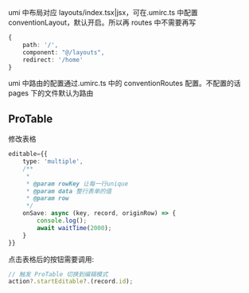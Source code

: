 umi 中布局对应 layouts/index.tsx|jsx，可在.umirc.ts 中配置 conventionLayout，默认开启。所以再 routes 中不需要再写

```ts
{
    path: '/',
    component: "@/layouts",
    redirect: '/home'
}
```

umi 中路由的配置通过.umirc.ts 中的 conventionRoutes 配置。不配置的话 pages 下的文件默认为路由

## ProTable

修改表格

```typescript
editable={{
    type: 'multiple',
    /**
     * 
     * @param rowKey 让每一行unique
     * @param data 整行表单的值
     * @param row 
     */
    onSave: async (key, record, originRow) => {
        console.log();
        await waitTime(2000);
    }
}}
```  
点击表格后的按钮需要调用:
```ts
// 触发 ProTable 切换到编辑模式
action?.startEditable?.(record.id); 
```

